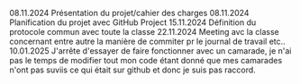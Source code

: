 08.11.2024 Présentation du projet/cahier des charges
08.11.2024 Planification du projet avec GitHub Project
15.11.2024 Définition du protocole commun avec toute la classe
22.11.2024 Meeting avc la classe concernant entre autre la manière de commiter pr le journal de travail etc..
10.01.2025 J'arrête d'essayer de faire fonctionner avec un camarade, je n'ai pas le temps de modifier tout mon code étant donné que mes camarades n'ont pas suviis ce qui était sur github et donc je suis pas raccord.